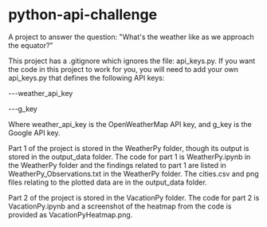 # python-api-challenge
A project to answer the question: "What's the weather like as we approach the equator?"

This project has a .gitignore which ignores the file: api_keys.py. If you want the code in this project to work for you, you will need to add your own api_keys.py that defines the following API keys:

---weather_api_key

---g_key

Where weather_api_key is the OpenWeatherMap API key, and g_key is the Google API key.


Part 1 of the project is stored in the WeatherPy folder, though its output is stored in the output_data folder. The code for part 1 is WeatherPy.ipynb in the WeatherPy folder and the findings related to part 1 are listed in WeatherPy_Observations.txt in the WeatherPy folder. The cities.csv and png files relating to the plotted data are in the output_data folder.

Part 2 of the project is stored in the VacationPy folder. The code for part 2 is VacationPy.ipynb and a screenshot of the heatmap from the code is provided as VacationPyHeatmap.png.
